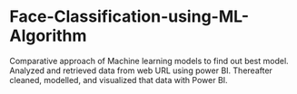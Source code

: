 # Face-Classification-using-ML-Algorithm
Comparative approach of Machine learning models to find out best model. Analyzed and retrieved data from web URL using power BI. Thereafter cleaned, modelled, and visualized that data with Power BI.
